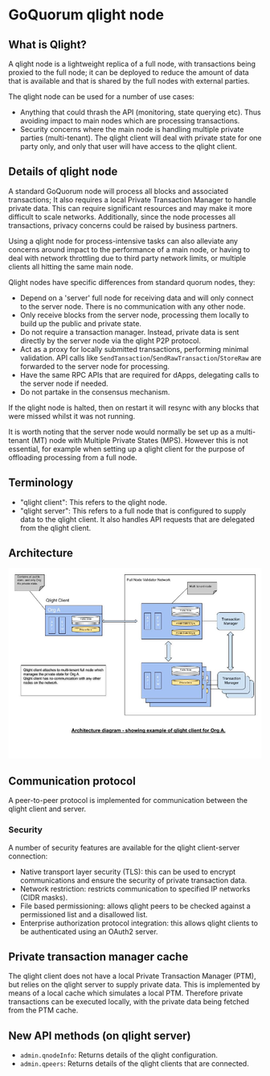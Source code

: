 # GoQuorum qlight node

## What is Qlight?

A qlight node is a lightweight replica of a full node, with transactions being proxied to the full node;
it can be deployed to reduce the amount of data that is available and that is shared by the full nodes with external parties.

The qlight node can be used for a number of use cases:

- Anything that could thrash the API (monitoring, state querying etc). Thus avoiding impact to main nodes which are processing transactions.
- Security concerns where the main node is handling multiple private parties (multi-tenant). The qlight client will deal with private state for one party only, and only that user will have access to the qlight client.

## Details of qlight node

A standard GoQuorum node will process all blocks and associated transactions; It also requires a local Private Transaction Manager to handle private data.
This can require significant resources and may make it more difficult to scale networks.
Additionally, since the node processes all transactions, privacy concerns could be raised by business partners.

Using a qlight node for process-intensive tasks can also alleviate any concerns around impact to the performance of a main node, or having to deal with network throttling due to third party network limits, or multiple clients all hitting the same main node.

Qlight nodes have specific differences from standard quorum nodes, they:

- Depend on a 'server' full node for receiving data and will only connect to the server node. There is no communication with any other node.
- Only receive blocks from the server node, processing them locally to build up the public and private state.
- Do not require a transaction manager. Instead, private data is sent directly by the server node via the qlight P2P protocol.
- Act as a proxy for locally submitted transactions, performing minimal validation. API calls like `SendTansaction`/`SendRawTransaction`/`StoreRaw` are forwarded to the server node for processing.
- Have the same RPC APIs that are required for dApps, delegating calls to the server node if needed.
- Do not partake in the consensus mechanism.

If the qlight node is halted, then on restart it will resync with any blocks that were missed whilst it was not running.

It is worth noting that the server node would normally be set up as a multi-tenant (MT) node with Multiple Private States (MPS).
However this is not essential, for example when setting up a qlight client for the purpose of offloading processing from a full node.

## Terminology

- "qlight client": This refers to the qlight node.
- "qlight server": This refers to a full node that is configured to supply data to the qlight client. It also handles API requests that are delegated from the qlight client.

## Architecture

![Qlight](../images/qlight_diagram_1.jpeg)

## Communication protocol

A peer-to-peer protocol is implemented for communication between the qlight client and server.

### Security

A number of security features are available for the qlight client-server connection:

- Native transport layer security (TLS): this can be used to encrypt communications and ensure the security of private transaction data.
- Network restriction: restricts communication to specified IP networks (CIDR masks).
- File based permissioning: allows qlight peers to be checked against a permissioned list and a disallowed list.
- Enterprise authorization protocol integration: this allows qlight clients to be authenticated using an OAuth2 server.

## Private transaction manager cache

The qlight client does not have a local Private Transaction Manager (PTM), but relies on the qlight server to supply private data.
This is implemented by means of a local cache which simulates a local PTM. Therefore private transactions can be executed locally, with the private data being fetched from the PTM cache.

## New API methods (on qlight server)

- `admin.qnodeInfo`: Returns details of the qlight configuration.
- `admin.qpeers`: Returns details of the qlight clients that are connected.
